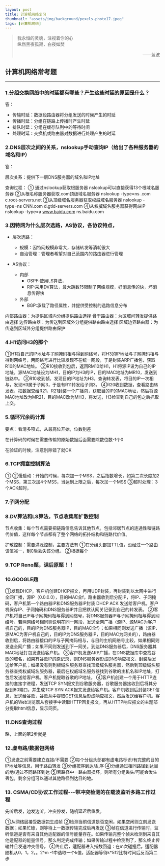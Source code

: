 ```yaml
---
layout: post
title: 计算机网络复习
thumbnail: "assets/img/background/pexels-photo17.jpeg"
tags: [计算机网络]
---
```


> 我永恒的灵魂，注视着你的心 <br>
> 纵然黑夜孤寂，白夜如焚
> <p align="right">——蓝波</p>



## 计算机网络常考题
----
### 1.分组交换网络中的时延都有哪些？产生这些时延的原因是什么？

答：

* 传输时延：数据段路由器将分组发送的时候产生的时延
* 传播时延：分组在链路上传播时产生时延
* 排队时延：分组在缓存队列中的等待时间
* 处理时延：交换机或路由器对数据进行处理产生的时延


### 2.DNS层次之间的关系，nslookup手动查询IP（给出了各种服务器的域名和IP）

答：

层次关系：提供下一层DNS服务器的域名和IP地址

查询过程：
① 通过nslookup获取根服务器
nslookup可以直接获得13个根域名服务器
②从根名称服务器获取.com顶级域名服务器
nslookup -type=ns .com c.root-servers.net
③从顶级域名服务器获取权威域名服务器
nslookup -type=ns CNN.com d.gtld-servers.com
④从权威域名服务器获得网站IP
nslookup -type=a www.baidu.com ns.baidu.com


### 3.因特网为什么层次选路，AS协议，各协议特点，

* 层次选路：
    * 规模：因特网规模非常大，存储转发等消耗很大
    * 自治管理：管理者希望对自己范围内的路由器进行管理

* AS协议：
    * 内部
        * OSPF:使用LS算法，
        * RIP:采用DV算法，最大跳数15限制了网络规模，好消息传的快，坏消息传得快
    * 外部
        * BGP:承载了路径属性，并提供受控制的选路信息分布

内部路由器：为提供区域内分组提供路由选择
骨干路由器：为区域间转发提供路由选择
边界路由器：为传送到区域外分组提供路由路由选择
区域边界路由器：为传送到区域外分组提供路由保护
        
### 4.H1访问H3的那个

①H1将自己的IP地址与子网掩码相与得到网络号，将H3的IP地址与子网掩码相与得到网络号，两网络号进行比较发现不在统一网段，于是封装ARP广播包，获取R10的MAC地址。
②R10接收到包后，返回RM10给H1，H1将源IP设为自己的IP地址，源MAC地址设为MH1，目的IP为H3的IP，目的MAC地址为MR10，发送到链路中。
③R10收到帧，发现目的IP地址为H3，查询转发表，将目的IP一次相与，发现H3属于子网3，于是有R11转发给子网3。
④R20收到数据，查看路由转发表，把数据交给R21，R21封装一个广播包，获取目的IP的MAC地址，然后将源MAC地址改为MR21，目的MAC改为MH3，将发送，H3检查到自己的包之后抓取上交。

### 5.循环冗余码计算

要点：看清多项式，从最高位开始，位数别差

在计算码的时候在需要传输的原始数据后面需要除数位数-1个0

在验证的时候，注意别除错了就OK

### 6.TCP拥塞控制算法

①
②慢启动：开始的时候，每次加一个MSS，之后指数增长，如第二次长度加2个MSS，第三次加4个MSS，当达到上限之后，每次加一个MSS
③超时处理：3个ACK超时，

### 7.子网分配



### 8.DV算法和LS算法，节点收集和扩散控制

节点收集：每个节点需要把链路信息告诉其他节点，包括邻居节点的连通性和链路代价值，这样每个节点都有了整个网络的拓扑结构和链路代价值。

扩散控制：需要洪泛控制，主要方法有
①在分组头部加TTL值，没经过一个路由该值减一，到0后丢失该分组。
②根据每个
### 9.TCP Reno题，课后原题！！

### 10.GOOGLE题

①发现DHCP，客户机创建DHCP报文，再用UDP封装，再封装到以太网中进行全网广播，源IP（0.0.0.0），目的MAC全f，路由器收到后分配IP，将IP、子网掩码，客户机第一个路由器IP和DNS服务器IP封装 DHCP ACK 发送给客户机。客户机保存IP、子网掩码和DNS服务器IP并且把默认网关记录到自己的转发表。
②客户机将自己IP与子网掩码相与得到网络号，将DNS服务器IP与子网掩码相与得到网络号，若两网络号相同则说明在同一网段，发送全网广播（源IP、源MAC为客户机自己的，目的IP为DNS服务器IP，目的MAC全f）；如果相同则发送广播（源IP、源MAC为客户机自己的，目的IP为DNS服务器IP，目的MAC为网关的），路由器收到后，将路由器接口的IP与子网掩码相与，与目的主机网络号比较，如果相同则发送全网广播；如果不同则发送到下一网关。到达DNS服务器后，DNS服务器其MAC地址打包发送给客户机。
③客户机发送ARP广播，在DNS数据库中查找谷歌的域名，如果有谷歌IP的原记录，则DNS服务器形成DNS响应报文，封装后发送给客户机；如果没有则到根域名服务器查找顶级域名服务器，然后到顶级域名服务器查找权威域名服务器，最后在权威域名服务器找到谷歌的主机名和IP地址，打包后发送给客户机。客户机提取谷歌的IP地址。
④客户机创建一个用于HTTP连接的套接字进程，发送TCP SYN报文到谷歌服务器，谷歌服务器接收到后将其分配到80端口，并生成TCP SYN ACK报文发送给客户机。客户机收到后封装GET信息，发送给谷歌，谷歌从中提取GET信息后形成响应报文，然后发送给客户机。客户机的Web浏览器从套接字中读取HTTP回复报文，再从HTTP响应报文的主题部分提取html信息，显示网页。

### 11.DNS查询过程

略，上面的第2步就是

### 12.虚电路/数据包网络

①发送之前需要建立连接/不需要
②每个分组头部都有虚电路标识/有完整的目的IP地址等信息，用于路由转发
③分组按序到达/乱序
④分组通过相同路径到达目的地/通过不同路径到达
⑤若路径中一路由器损坏，则所有分组丢失/可能会发生丢包，剩余分组可以通过其他路径到达目的地。

### 13. CSMA/CD协议工作过程---带冲突检测的在载波监听多路工作过程

先听后发，边发边听，冲突停发，随机延迟后重发。

①从网络层接受数据包生成帧
②检测当前信道是否空闲，如果空闲则立刻发送数据；如果忙碌，则等待上一数据传输完成后再发送
③帧在信道进行传输时，监听信道是否有来自其他适配器的信号能量存在。如果传输完整个帧未检测到来自其他适配器的能量信号，那么判定完成传输；如果传输过程中检测到了，那么终止传输并且发送冲突信号。
④终止后，适配器进入指数回退：在m次碰撞后，适配器随机从0，1，2。。2^m -1中选取一个k值，适配器等待k*512比特时间后反而第二步

